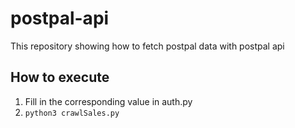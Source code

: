 # postpal-api
This repository showing how to fetch postpal data with postpal api

## How to execute
1. Fill in the corresponding value in auth.py
2. ```python3 crawlSales.py```
